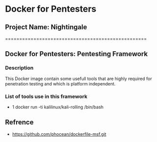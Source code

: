 # Docker for Pentesters
## Project Name: Nightingale
==================================================
## Docker for Pentesters: Pentesting Framework 

### Description
This Docker image contain some usefull tools that are highly required for penetration testing and which is platform independent.

### List of tools use in this framework
- 1
docker run -ti kalilinux/kali-rolling /bin/bash



## Refrence 
- https://github.com/phocean/dockerfile-msf.git